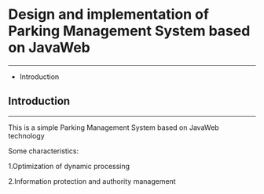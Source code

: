# Design and implementation of Parking Management System based on JavaWeb
<hr></hr>

* Introduction

## Introduction
<hr></hr>
This is a simple Parking Management System based on JavaWeb technology

Some characteristics:

1.Optimization of dynamic processing

2.Information protection and authority management
